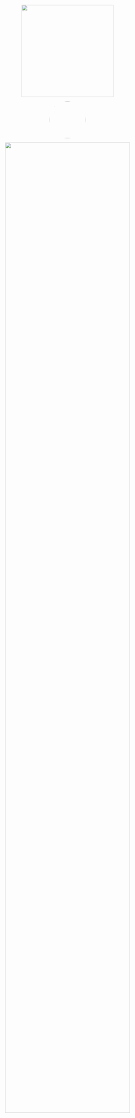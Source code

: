 <!-- Typing animation fancy -->
<p align="center">
  <img src="https://media.giphy.com/media/qgQUggAC3Pfv687qPC/giphy.gif" width="300" />
</p>



<!-- Avatar opcional -->
<p align="center">
  <img src="https://avatars.githubusercontent.com/u/158013662?v=4" width="120" style="border-radius: 50%" />
</p>

<!-- Banner -->
<p align="center">
  <img src="https://i.postimg.cc/ncdGF310/Captura-de-tela-2025-04-10-160207.png" width="90%" />
</p>

---

### 👩‍💻 Sobre mim

- 🎓 Estudante de **Tecnologia da Informação** na Estácio
- 💻 Focada em **Desenvolvimento Front-End**
- 🚀 Criadora do app **UpTech** – um feed de projetos tech
- 🧠 Amante de inovação, desafios e aprendizado constante
- 🏗️ Construindo um portfólio com projetos práticos e reais

---

### 🛠️ Tecnologias que estou usando

![HTML](https://img.shields.io/badge/HTML5-E34F26?style=for-the-badge&logo=html5&logoColor=white)
![CSS](https://img.shields.io/badge/CSS3-1572B6?style=for-the-badge&logo=css3&logoColor=white)
![JavaScript](https://img.shields.io/badge/JavaScript-F7DF1E?style=for-the-badge&logo=javascript&logoColor=black)
![React](https://img.shields.io/badge/React-20232A?style=for-the-badge&logo=react&logoColor=61DAFB)
![Firebase](https://img.shields.io/badge/Firebase-FFCA28?style=for-the-badge&logo=firebase&logoColor=black)
![Cloudinary](https://img.shields.io/badge/Cloudinary-3448C5?style=for-the-badge&logo=cloudinary&logoColor=white)

---

### 🌟 Projeto em Destaque

🔹 [UpTech App](https://github.com/Pri-Farias/UpTech)  
> Feed de projetos inspirado no Instagram, com foco em portfólios tech.  
> React Native + Firebase + Cloudinary + estilização moderna.

---

### 📊 Estatísticas do GitHub

<div align="center">
  <img height="170em" src="https://github-readme-stats.vercel.app/api?username=Pri-Farias&show_icons=true&theme=radical" />
  <img height="170em" src="https://github-readme-stats.vercel.app/api/top-langs/?username=Pri-Farias&layout=compact&theme=radical" />
</div>

---

### 📫 Vamos nos conectar

[![LinkedIn](https://img.shields.io/badge/-LinkedIn-0e76a8?style=for-the-badge&logo=linkedin&logoColor=white)](https://www.linkedin.com/in/priscila-farias-088290268/)
[![Gmail](https://img.shields.io/badge/-Email-c14438?style=for-the-badge&logo=gmail&logoColor=white)](mailto:pri.farias.dev@gmail.com)
[![GitHub](https://img.shields.io/badge/-GitHub-181717?style=for-the-badge&logo=github&logoColor=white)](https://github.com/Pri-Farias)

---

✨ *"Código não é só instrução, é expressão. E o meu é feito pra impactar."*


